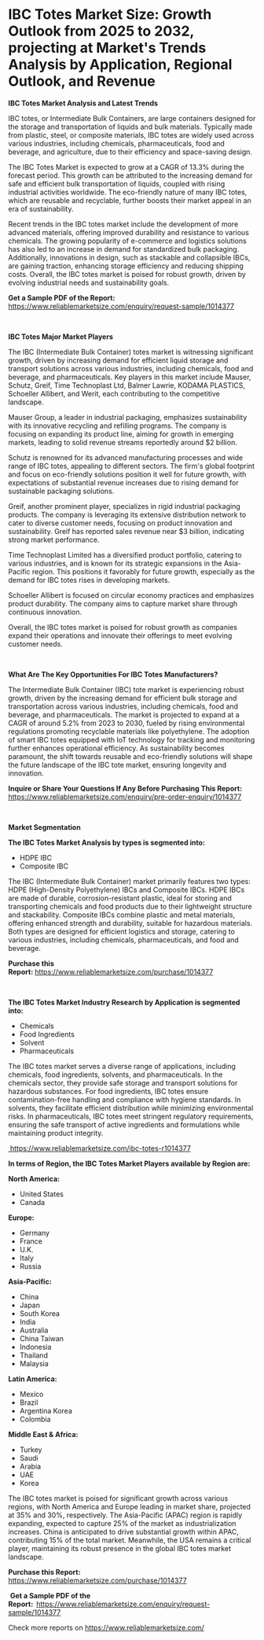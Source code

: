 <p><h1>IBC Totes Market Size: Growth Outlook from 2025 to 2032, projecting at Market's Trends Analysis by Application, Regional Outlook, and Revenue</h1></p><p><strong>IBC Totes Market Analysis and Latest Trends</strong></p>
<p><p>IBC totes, or Intermediate Bulk Containers, are large containers designed for the storage and transportation of liquids and bulk materials. Typically made from plastic, steel, or composite materials, IBC totes are widely used across various industries, including chemicals, pharmaceuticals, food and beverage, and agriculture, due to their efficiency and space-saving design.</p><p>The IBC Totes Market is expected to grow at a CAGR of 13.3% during the forecast period. This growth can be attributed to the increasing demand for safe and efficient bulk transportation of liquids, coupled with rising industrial activities worldwide. The eco-friendly nature of many IBC totes, which are reusable and recyclable, further boosts their market appeal in an era of sustainability.</p><p>Recent trends in the IBC totes market include the development of more advanced materials, offering improved durability and resistance to various chemicals. The growing popularity of e-commerce and logistics solutions has also led to an increase in demand for standardized bulk packaging. Additionally, innovations in design, such as stackable and collapsible IBCs, are gaining traction, enhancing storage efficiency and reducing shipping costs. Overall, the IBC totes market is poised for robust growth, driven by evolving industrial needs and sustainability goals.</p></p>
<p><strong>Get a Sample PDF of the Report:&nbsp;</strong> <a href="https://www.reliablemarketsize.com/enquiry/request-sample/1014377?utm_campaign=3275&utm_medium=2&utm_source=Github&utm_content=ia&utm_term=06032025&utm_id=ibc-totes">https://www.reliablemarketsize.com/enquiry/request-sample/1014377</a></p>
<p>&nbsp;</p>
<p><strong>IBC Totes Major Market Players</strong></p>
<p><p>The IBC (Intermediate Bulk Container) totes market is witnessing significant growth, driven by increasing demand for efficient liquid storage and transport solutions across various industries, including chemicals, food and beverage, and pharmaceuticals. Key players in this market include Mauser, Schutz, Greif, Time Technoplast Ltd, Balmer Lawrie, KODAMA PLASTICS, Schoeller Allibert, and Werit, each contributing to the competitive landscape.</p><p>Mauser Group, a leader in industrial packaging, emphasizes sustainability with its innovative recycling and refilling programs. The company is focusing on expanding its product line, aiming for growth in emerging markets, leading to solid revenue streams reportedly around $2 billion.</p><p>Schutz is renowned for its advanced manufacturing processes and wide range of IBC totes, appealing to different sectors. The firm's global footprint and focus on eco-friendly solutions position it well for future growth, with expectations of substantial revenue increases due to rising demand for sustainable packaging solutions.</p><p>Greif, another prominent player, specializes in rigid industrial packaging products. The company is leveraging its extensive distribution network to cater to diverse customer needs, focusing on product innovation and sustainability. Greif has reported sales revenue near $3 billion, indicating strong market performance.</p><p>Time Technoplast Limited has a diversified product portfolio, catering to various industries, and is known for its strategic expansions in the Asia-Pacific region. This positions it favorably for future growth, especially as the demand for IBC totes rises in developing markets.</p><p>Schoeller Allibert is focused on circular economy practices and emphasizes product durability. The company aims to capture market share through continuous innovation.</p><p>Overall, the IBC totes market is poised for robust growth as companies expand their operations and innovate their offerings to meet evolving customer needs.</p></p>
<p>&nbsp;</p>
<p><strong>What Are The Key Opportunities For IBC Totes Manufacturers?</strong></p>
<p><p>The Intermediate Bulk Container (IBC) tote market is experiencing robust growth, driven by the increasing demand for efficient bulk storage and transportation across various industries, including chemicals, food and beverage, and pharmaceuticals. The market is projected to expand at a CAGR of around 5.2% from 2023 to 2030, fueled by rising environmental regulations promoting recyclable materials like polyethylene. The adoption of smart IBC totes equipped with IoT technology for tracking and monitoring further enhances operational efficiency. As sustainability becomes paramount, the shift towards reusable and eco-friendly solutions will shape the future landscape of the IBC tote market, ensuring longevity and innovation.</p></p>
<p><strong>Inquire or Share Your Questions If Any Before Purchasing This Report:</strong> <a href="https://www.reliablemarketsize.com/enquiry/pre-order-enquiry/1014377?utm_campaign=3275&utm_medium=2&utm_source=Github&utm_content=ia&utm_term=06032025&utm_id=ibc-totes">https://www.reliablemarketsize.com/enquiry/pre-order-enquiry/1014377</a></p>
<p>&nbsp;</p>
<p><strong>Market Segmentation</strong></p>
<p><strong>The IBC Totes Market Analysis by types is segmented into:</strong></p>
<p><ul><li>HDPE IBC</li><li>Composite IBC</li></ul></p>
<p><p>The IBC (Intermediate Bulk Container) market primarily features two types: HDPE (High-Density Polyethylene) IBCs and Composite IBCs. HDPE IBCs are made of durable, corrosion-resistant plastic, ideal for storing and transporting chemicals and food products due to their lightweight structure and stackability. Composite IBCs combine plastic and metal materials, offering enhanced strength and durability, suitable for hazardous materials. Both types are designed for efficient logistics and storage, catering to various industries, including chemicals, pharmaceuticals, and food and beverage.</p></p>
<p><strong>Purchase this Report:&nbsp;</strong><a href="https://www.reliablemarketsize.com/purchase/1014377?utm_campaign=3275&utm_medium=2&utm_source=Github&utm_content=ia&utm_term=06032025&utm_id=ibc-totes">https://www.reliablemarketsize.com/purchase/1014377</a></p>
<p>&nbsp;</p>
<p><strong>The IBC Totes Market Industry Research by Application is segmented into:</strong></p>
<p><ul><li>Chemicals</li><li>Food Ingredients</li><li>Solvent</li><li>Pharmaceuticals</li></ul></p>
<p><p>The IBC totes market serves a diverse range of applications, including chemicals, food ingredients, solvents, and pharmaceuticals. In the chemicals sector, they provide safe storage and transport solutions for hazardous substances. For food ingredients, IBC totes ensure contamination-free handling and compliance with hygiene standards. In solvents, they facilitate efficient distribution while minimizing environmental risks. In pharmaceuticals, IBC totes meet stringent regulatory requirements, ensuring the safe transport of active ingredients and formulations while maintaining product integrity.</p></p>
<p><a href="https://www.reliablemarketsize.com/ibc-totes-r1014377?utm_campaign=3275&utm_medium=2&utm_source=Github&utm_content=ia&utm_term=06032025&utm_id=ibc-totes">&nbsp;https://www.reliablemarketsize.com/ibc-totes-r1014377</a></p>
<p><strong>In terms of Region, the IBC Totes Market Players available by Region are:</strong></p>
<p>
    <p> <strong> North America: </strong>
        <ul>
            <li>United States</li>
            <li>Canada</li>
        </ul>
        </p> 
    <p> <strong> Europe: </strong>
        <ul>
            <li>Germany</li>
            <li>France</li>
            <li>U.K.</li>
            <li>Italy</li>
            <li>Russia</li>
        </ul>
        </p> 
    <p> <strong> Asia-Pacific: </strong>
        <ul>
            <li>China</li>
            <li>Japan</li>
            <li>South Korea</li>
            <li>India</li>
            <li>Australia</li>
            <li>China Taiwan</li>
            <li>Indonesia</li>
            <li>Thailand</li>
            <li>Malaysia</li>
        </ul>
        </p> 
    <p> <strong> Latin America: </strong>
        <ul>
            <li>Mexico</li>
            <li>Brazil</li>
            <li>Argentina Korea</li>
            <li>Colombia</li>
        </ul>
        </p> 
    <p> <strong> Middle East & Africa: </strong>
        <ul>
            <li>Turkey</li>
            <li>Saudi</li>
            <li>Arabia</li>
            <li>UAE</li>
            <li>Korea</li>
        </ul>
    </p>
    </p>
<p><p>The IBC totes market is poised for significant growth across various regions, with North America and Europe leading in market share, projected at 35% and 30%, respectively. The Asia-Pacific (APAC) region is rapidly expanding, expected to capture 25% of the market as industrialization increases. China is anticipated to drive substantial growth within APAC, contributing 15% of the total market. Meanwhile, the USA remains a critical player, maintaining its robust presence in the global IBC totes market landscape.</p></p>
<p><strong>Purchase this Report: </strong><a href="https://www.reliablemarketsize.com/purchase/1014377?utm_campaign=3275&utm_medium=2&utm_source=Github&utm_content=ia&utm_term=06032025&utm_id=ibc-totes">https://www.reliablemarketsize.com/purchase/1014377</a></p>
<p>&nbsp;<strong>Get a Sample PDF of the Report:&nbsp;&nbsp;</strong><a href="https://www.reliablemarketsize.com/enquiry/request-sample/1014377?utm_campaign=3275&utm_medium=2&utm_source=Github&utm_content=ia&utm_term=06032025&utm_id=ibc-totes">https://www.reliablemarketsize.com/enquiry/request-sample/1014377</a></p>
<p><strong></strong></p>
<p>Check more reports on <a href="https://www.reliablemarketsize.com/?utm_campaign=3275&utm_medium=2&utm_source=Github&utm_content=ia&utm_term=06032025&utm_id=ibc-totes">https://www.reliablemarketsize.com/</a></p>